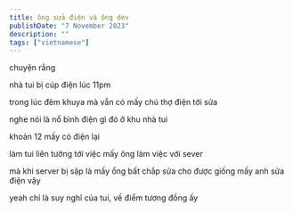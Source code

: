 ```yaml
---
title: ông sửa điện và ông dev
publishDate: "7 November 2023"
description: ""
tags: ["vietnamese"]
---
```


chuyện rằng

nhà tui bị cúp điện lúc 11pm

trong lúc đêm khuya mà vẫn có mấy chú thợ điện tới sửa

nghe nói là nổ bình điện gì đó ở khu nhà tui

khoản 12 mấy có điện lại

làm tui liên tưởng tới việc mấy ông làm việc với sever

mà khi server bị sập là mấy ổng bất chắp sửa cho được giống mấy anh sửa điện vậy

yeah chỉ là suy nghĩ của tui, về điểm tương đồng ấy
